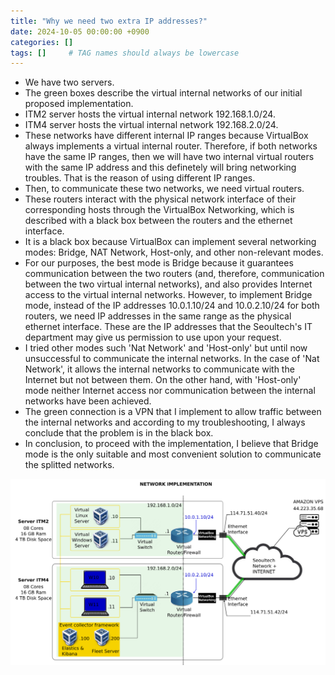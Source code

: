 ```yaml
---
title: "Why we need two extra IP addresses?"
date: 2024-10-05 00:00:00 +0900
categories: []
tags: []     # TAG names should always be lowercase
---
```


<!-- <hr style="height: 5px; background-color: black;"> -->

- We have two servers.
- The green boxes describe the virtual internal networks of our initial proposed implementation.
- ITM2 server hosts the virtual internal network 192.168.1.0/24.
- ITM4 server hosts the virtual internal network 192.168.2.0/24.
- These networks have different internal IP ranges because VirtualBox always implements a virtual internal router. Therefore, if both networks have the same IP ranges, then we will have two internal virtual routers with the same IP address and this definetely will bring networking troubles. That is the reason of using different IP ranges.
- Then, to communicate these two networks, we need virtual routers.
- These routers interact with the physical network interface of their corresponding hosts through the VirtualBox Networking, which is described with a black box between the routers and the ethernet interface.
- It is a black box because VirtualBox can implement several networking modes: Bridge, NAT Network, Host-only, and other non-relevant modes.
- For our purposes, the best mode is Bridge because it guarantees communication between the two routers (and, therefore, communication between the two virtual internal networks), and also provides Internet access to the virtual internal networks. However, to implement Bridge mode, instead of the IP addresses 10.0.1.10/24 and 10.0.2.10/24 for both routers, we need IP addresses in the same range as the physical ethernet interface. These are the IP addresses that the Seoultech's IT department may give us permission to use upon your request.
- I tried other modes such 'Nat Network' and 'Host-only' but until now unsuccessful to communicate the internal networks. In the case of 'Nat Network', it allows the internal networks to communicate with the Internet but not between them. On the other hand, with 'Host-only' mode neither Internet access nor communication between the internal networks have been achieved.
- The green connection is a VPN that I implement to allow traffic between the internal networks and according to my troubleshooting, I always conclude that the problem is in the black box.
- In conclusion, to proceed with the implementation, I believe that Bridge mode is the only suitable and most convenient solution to communicate the splitted networks.


![alt text](/assets/images/network-for-explanation.png)